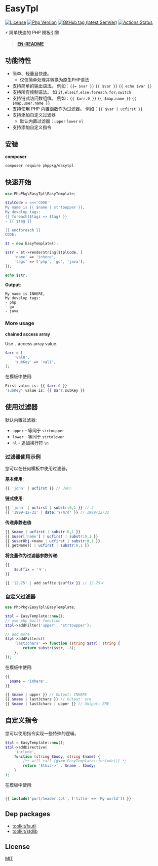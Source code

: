 # EasyTpl

[![License](https://img.shields.io/packagist/l/phppkg/easytpl.svg?style=flat-square)](LICENSE)
[![Php Version](https://img.shields.io/badge/php-%3E=8.0-brightgreen.svg?maxAge=2592000)](https://packagist.org/packages/phppkg/easytpl)
[![GitHub tag (latest SemVer)](https://img.shields.io/github/tag/phppkg/easytpl)](https://github.com/phppkg/easytpl)
[![Actions Status](https://github.com/phppkg/easytpl/workflows/Unit-Tests/badge.svg)](https://github.com/phppkg/easytpl/actions)

⚡️ 简单快速的 PHP 模板引擎

> **[EN-README](README.md)**

## 功能特性 
- 简单、轻量且快速。
  - 仅仅简单处理并转换为原生PHP语法
- 支持简单的输出语法。 例如：`{{= $var }}` `{{ $var }}` `{{ echo $var }}`
- 支持所有控制语法。 如 `if,elseif,else;foreach;for;switch`
- 支持链式访问数组值。 例如：`{{ $arr.0 }}` `{{ $map.name }}` `{{ $map.user.name }}`
- 支持使用 PHP 内置函数作为过滤器。 例如：`{{ $var | ucfirst }}`
- 支持添加自定义过滤器
  - 默认内置过滤器：`upper` `lower` `nl`
- 支持添加自定义指令

## 安装

**composer**

```bash
composer require phppkg/easytpl
```

## 快速开始

```php
use PhpPkg\EasyTpl\EasyTemplate;

$tplCode = <<<'CODE'
My name is {{ $name | strtoupper }},
My develop tags:
{{ foreach($tags => $tag) }}
- {{ $tag }}

{{ endforeach }}
CODE;

$t = new EasyTemplate();

$str = $t->renderString($tplCode, [
    'name' => 'inhere',
    'tags' => ['php', 'go', 'java'],
]);

echo $str;
```

**Output**:

```text
My name is INHERE,
My develop tags:
- php
- go
- java
```

### More usage

**chained access array**

Use `.` access array value.

```php
$arr = [
    'val0',
    'subKey' => 'val1',
];
```

在模板中使用:

```php
First value is: {{ $arr.0 }}
'subKey' value is: {{ $arr.subKey }}
```

## 使用过滤器

默认内置过滤器:

- `upper` - 等同于 `strtoupper`
- `lower` - 等同于 `strtolower`
- `nl`    - 追加换行符 `\n`

### 过滤器使用示例

您可以在任何模板中使用过滤器。

**基本使用**:

```php
{{ 'john' | ucfirst }} // John
```

**链式使用**:

```php
{{ 'john' | ucfirst | substr:0,1 }} // J
{{ '1999-12-31' | date:'Y/m/d' }} // 1999/12/31
```

**传递非静态值**:

```php
{{ $name | ucfirst | substr:0,1 }}
{{ $user['name'] | ucfirst | substr:0,1 }}
{{ $userObj->name | ucfirst | substr:0,1 }}
{{ getName() | ucfirst | substr:0,1 }}
```

**将变量作为过滤器参数传递**:

```php
{{
    $suffix = '￥';
}}

{{ '12.75' | add_suffix:$suffix }} // 12.75￥
```

### 自定义过滤器

```php
use PhpPkg\EasyTpl\EasyTemplate;

$tpl = EasyTemplate::new();
// use php built function
$tpl->addFilter('upper', 'strtoupper');

// add more
$tpl->addFilters([
    'last3chars' => function (string $str): string {
        return substr($str, -3);
    },
]);
```

在模板中使用:

```php
{{
  $name = 'inhere';
}}

{{ $name | upper }} // Output: INHERE
{{ $name | last3chars }} // Output: ere
{{ $name | last3chars | upper }} // Output: ERE
```

## 自定义指令

您可以使用指令实现一些特殊的逻辑。

```php
$tpl = EasyTemplate::new();
$tpl->addDirective(
    'include',
    function (string $body, string $name) {
        /** will call {@see EasyTemplate::include()} */
        return '$this->' . $name . $body;
    }
);
```

在模板中使用:

```php

{{ include('part/header.tpl', ['title' => 'My world']) }}

```

## Dep packages

- [toolkit/fsutil](https://github.com/php-toolkit/fsutil)
- [toolkit/stdlib](https://github.com/php-toolkit/stdlib)

## License

[MIT](LICENSE)
